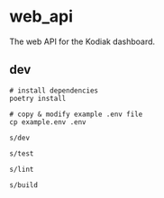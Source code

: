 # web_api

The web API for the Kodiak dashboard.

## dev

```console
# install dependencies
poetry install

# copy & modify example .env file
cp example.env .env

s/dev

s/test

s/lint

s/build
```
